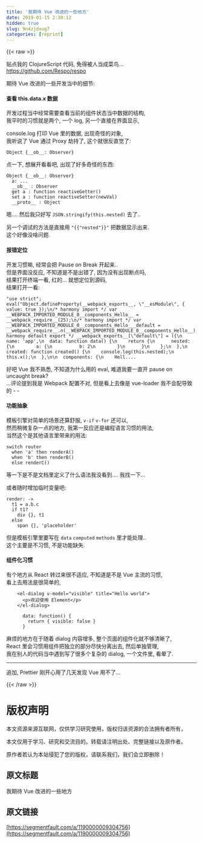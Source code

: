 ```yaml
---
title: '我期待 Vue 改进的一些地方' 
date: 2019-01-15 2:30:12
hidden: true
slug: 9n4zjdvug7
categories: [reprint]
---
```


{{< raw >}}

                    
<p>贴点我的 ClojureScript 代码, 免得被人当成菜鸟... <a href="https://github.com/Respo/respo" rel="nofollow noreferrer" target="_blank">https://github.com/Respo/respo</a></p>
<p>期待 Vue 改进的一些开发当中的细节:</p>
<h4>查看 this.data.x 数据</h4>
<p>开发过程当中经常需要查看当前的组件状态当中数据的结构,<br>我平时的习惯就是两个, 一个 log, 另一个直接在界面显示,</p>
<p>console.log 打印 Vue 里的数据, 出现奇怪的对象,<br>我听说了 Vue 通过 Proxy 劫持了, 这个就很反直觉了:</p>
<div class="widget-codetool" style="display:none;">
      <div class="widget-codetool--inner">
      <span class="selectCode code-tool" data-toggle="tooltip" data-placement="top" title="" data-original-title="全选"></span>
      <span type="button" class="copyCode code-tool" data-toggle="tooltip" data-placement="top" data-clipboard-text="Object {__ob__: Observer}" title="" data-original-title="复制"></span>
      <span type="button" class="saveToNote code-tool" data-toggle="tooltip" data-placement="top" title="" data-original-title="放进笔记"></span>
      </div>
      </div><pre class="hljs css"><code style="word-break: break-word; white-space: initial;"><span class="hljs-selector-tag">Object</span> {<span class="hljs-attribute">__ob__</span>: Observer}</code></pre>
<p>点一下, 想展开看看吧, 出现了好多奇怪的东西:</p>
<div class="widget-codetool" style="display:none;">
      <div class="widget-codetool--inner">
      <span class="selectCode code-tool" data-toggle="tooltip" data-placement="top" title="" data-original-title="全选"></span>
      <span type="button" class="copyCode code-tool" data-toggle="tooltip" data-placement="top" data-clipboard-text="Object {__ob__: Observer}
  a: ...
  __ob__ : Observer
  get a : function reactiveGetter()
  set a : function reactiveSetter(newVal)
  __proto__ : Object" title="" data-original-title="复制"></span>
      <span type="button" class="saveToNote code-tool" data-toggle="tooltip" data-placement="top" title="" data-original-title="放进笔记"></span>
      </div>
      </div><pre class="hljs ada"><code>Object {__ob__: Observer}
  a: ...
  __ob__ : <span class="hljs-type">Observer</span>
  get a : <span class="hljs-keyword"><span class="hljs-keyword">function</span></span> <span class="hljs-type">reactiveGetter</span>()
  set a : <span class="hljs-keyword"><span class="hljs-keyword">function</span></span> <span class="hljs-type">reactiveSetter</span>(newVal)
  __proto__ : <span class="hljs-type">Object</span></code></pre>
<p>嗯.... 然后我只好写 <code>JSON.stringify(this.nested)</code> 去了..</p>
<p>另一个调试的方法是直接用 <code>"{{"nested"}}"</code> 把数据显示出来.<br>这个好像没啥问题.</p>
<h4>报错定位</h4>
<p>开发习惯嘛, 经常会把 Pause on Break 开起来..<br>但是界面没反应, 不知道是不是出错了, 因为没有出现断点吗,<br>结果打开终端一看, 红的... 就想定位到源码,<br>结果打开一看:</p>
<div class="widget-codetool" style="display:none;">
      <div class="widget-codetool--inner">
      <span class="selectCode code-tool" data-toggle="tooltip" data-placement="top" title="" data-original-title="全选"></span>
      <span type="button" class="copyCode code-tool" data-toggle="tooltip" data-placement="top" data-clipboard-text="&quot;use strict&quot;;
eval(&quot;Object.defineProperty(__webpack_exports__, \&quot;__esModule\&quot;, { value: true });\n/* harmony import */ var __WEBPACK_IMPORTED_MODULE_0__components_Hello__ = __webpack_require__(25);\n/* harmony import */ var __WEBPACK_IMPORTED_MODULE_0__components_Hello___default = __webpack_require__.n(__WEBPACK_IMPORTED_MODULE_0__components_Hello__);\n\n\n\n\n/* harmony default export */ __webpack_exports__[\&quot;default\&quot;] = ({\n  name: 'app',\n  data: function data() {\n    return {\n      nested: {\n        a: {\n          b: 2\n        }\n      }\n    };\n  },\n  created: function created() {\n    console.log(this.nested);\n    this.x();\n  },\n\n  components: {\n    Hell...." title="" data-original-title="复制"></span>
      <span type="button" class="saveToNote code-tool" data-toggle="tooltip" data-placement="top" title="" data-original-title="放进笔记"></span>
      </div>
      </div><pre class="javascript hljs"><code class="js"><span class="hljs-meta">"use strict"</span>;
<span class="hljs-built_in">eval</span>(<span class="hljs-string">"Object.defineProperty(__webpack_exports__, \"__esModule\", { value: true });\n/* harmony import */ var __WEBPACK_IMPORTED_MODULE_0__components_Hello__ = __webpack_require__(25);\n/* harmony import */ var __WEBPACK_IMPORTED_MODULE_0__components_Hello___default = __webpack_require__.n(__WEBPACK_IMPORTED_MODULE_0__components_Hello__);\n\n\n\n\n/* harmony default export */ __webpack_exports__[\"default\"] = ({\n  name: 'app',\n  data: function data() {\n    return {\n      nested: {\n        a: {\n          b: 2\n        }\n      }\n    };\n  },\n  created: function created() {\n    console.log(this.nested);\n    this.x();\n  },\n\n  components: {\n    Hell....</span></code></pre>
<p>好吧 Vue 我不熟悉, 不知道为什么用的 eval, 难道我要一直开 pause on uncaught break?<br>...评论提到我是 Webpack 配置不对, 但是看上去像是 vue-loader 我不会配导致的 - -</p>
<h4>功能抽象</h4>
<p>模板引擎对简单的场景还算舒服, <code>v-if</code> <code>v-for</code> 还可以,<br>然而稍微复杂一点的地方, 我第一反应还是编程语言习惯的用法,<br>当然这个是其他语言里带来的用法:</p>
<div class="widget-codetool" style="display:none;">
      <div class="widget-codetool--inner">
      <span class="selectCode code-tool" data-toggle="tooltip" data-placement="top" title="" data-original-title="全选"></span>
      <span type="button" class="copyCode code-tool" data-toggle="tooltip" data-placement="top" data-clipboard-text="switch router
  when 'a' then renderA()
  when 'b' then renderB()
  else renderC()" title="" data-original-title="复制"></span>
      <span type="button" class="saveToNote code-tool" data-toggle="tooltip" data-placement="top" title="" data-original-title="放进笔记"></span>
      </div>
      </div><pre class="hljs coffeescript"><code class="coffee"><span class="hljs-keyword">switch</span> router
  <span class="hljs-keyword">when</span> <span class="hljs-string">'a'</span> <span class="hljs-keyword">then</span> renderA()
  <span class="hljs-keyword">when</span> <span class="hljs-string">'b'</span> <span class="hljs-keyword">then</span> renderB()
  <span class="hljs-keyword">else</span> renderC()</code></pre>
<p>等一下是不是文档里定义了什么语法我没看到.... 我找一下...</p>
<p>或者随时增加临时变量吧:</p>
<div class="widget-codetool" style="display:none;">
      <div class="widget-codetool--inner">
      <span class="selectCode code-tool" data-toggle="tooltip" data-placement="top" title="" data-original-title="全选"></span>
      <span type="button" class="copyCode code-tool" data-toggle="tooltip" data-placement="top" data-clipboard-text="render: ->
  t1 = a.b.c
  if t1?
    div {}, t1
  else
    span {}, 'placeholder'" title="" data-original-title="复制"></span>
      <span type="button" class="saveToNote code-tool" data-toggle="tooltip" data-placement="top" title="" data-original-title="放进笔记"></span>
      </div>
      </div><pre class="hljs mipsasm"><code class="cljs"><span class="hljs-symbol">render:</span> -&gt;
  <span class="hljs-built_in">t1</span> = a.<span class="hljs-keyword">b.c
</span>  if <span class="hljs-built_in">t1</span>?
    <span class="hljs-keyword">div </span>{}, <span class="hljs-built_in">t1</span>
  else
    span {}, <span class="hljs-string">'placeholder'</span></code></pre>
<p>但是模板引擎里要写在 <code>data</code> <code>computed</code> <code>methods</code> 里才能处理..<br>这个主要是不习惯, 不是功能缺失.</p>
<h4>组件化习惯</h4>
<p>有个地方从 React 转过来很不适应, 不知道是不是 Vue 主流的习惯,<br>看上去用法是很简单的,</p>
<div class="widget-codetool" style="display:none;">
      <div class="widget-codetool--inner">
      <span class="selectCode code-tool" data-toggle="tooltip" data-placement="top" title="" data-original-title="全选"></span>
      <span type="button" class="copyCode code-tool" data-toggle="tooltip" data-placement="top" data-clipboard-text="    <el-dialog v-model=&quot;visible&quot; title=&quot;Hello world&quot;>
      <p>欢迎使用 Element</p>
    </el-dialog>" title="" data-original-title="复制"></span>
      <span type="button" class="saveToNote code-tool" data-toggle="tooltip" data-placement="top" title="" data-original-title="放进笔记"></span>
      </div>
      </div><pre class="xml hljs"><code class="html">    <span class="hljs-tag">&lt;<span class="hljs-name">el-dialog</span> <span class="hljs-attr">v-model</span>=<span class="hljs-string">"visible"</span> <span class="hljs-attr">title</span>=<span class="hljs-string">"Hello world"</span>&gt;</span>
      <span class="hljs-tag">&lt;<span class="hljs-name">p</span>&gt;</span>欢迎使用 Element<span class="hljs-tag">&lt;/<span class="hljs-name">p</span>&gt;</span>
    <span class="hljs-tag">&lt;/<span class="hljs-name">el-dialog</span>&gt;</span></code></pre>
<div class="widget-codetool" style="display:none;">
      <div class="widget-codetool--inner">
      <span class="selectCode code-tool" data-toggle="tooltip" data-placement="top" title="" data-original-title="全选"></span>
      <span type="button" class="copyCode code-tool" data-toggle="tooltip" data-placement="top" data-clipboard-text="      data: function() {
        return { visible: false }
      }" title="" data-original-title="复制"></span>
      <span type="button" class="saveToNote code-tool" data-toggle="tooltip" data-placement="top" title="" data-original-title="放进笔记"></span>
      </div>
      </div><pre class="javascript hljs"><code class="js">      data: <span class="hljs-function"><span class="hljs-keyword">function</span>(<span class="hljs-params"></span>) </span>{
        <span class="hljs-keyword">return</span> { <span class="hljs-attr">visible</span>: <span class="hljs-literal">false</span> }
      }</code></pre>
<p>麻烦的地方在于随着 dialog 内容增多, 整个页面的组件化就不够清晰了,<br>React 里会习惯用组件把独立的部分尽快分离出去, 然后单独管理,<br>我在别人的代码当中遇到写了很多个复杂的 dialog, 一个文件里, 看晕了.</p>
<hr>
<p>追加, Prettier 刚开心用了几天发现 Vue 用不了...</p>

                
{{< /raw >}}

# 版权声明
本文资源来源互联网，仅供学习研究使用，版权归该资源的合法拥有者所有，

本文仅用于学习、研究和交流目的。转载请注明出处、完整链接以及原作者。

原作者若认为本站侵犯了您的版权，请联系我们，我们会立即删除！

## 原文标题
我期待 Vue 改进的一些地方

## 原文链接
[https://segmentfault.com/a/1190000009304756](https://segmentfault.com/a/1190000009304756)

